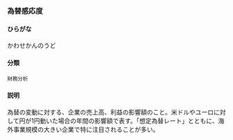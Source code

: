<div style="display:none;">

## [あ行](securities-terms?id=あ行)
## [か行](securities-terms?id=か行)

</div>

### 為替感応度

#### ひらがな

かわせかんのうど

#### 分類

`財務分析`

#### 説明

為替の変動に対する、企業の売上高、利益の影響額のこと。米ドルやユーロに対して円が1円動いた場合の年間の影響額で表す。「想定為替レート」とともに、海外事業規模の大きい企業で特に注目されることが多い。

<div style="display:none;">

## [さ行](securities-terms?id=さ行)
## [た行](securities-terms?id=た行)
## [な行](securities-terms?id=な行)
## [は行](securities-terms?id=は行)
## [ま行](securities-terms?id=ま行)
## [や行](securities-terms?id=や行)
## [ら行](securities-terms?id=ら行)
## [わ行](securities-terms?id=わ行)
## [英数字・記号](securities-terms?id=英数字・記号)

</div>

